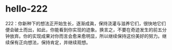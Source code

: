 # hello-222
222：你新种下的想法正开始生长，逐渐成眞，保持浇灌与滋养它们，很快地它们便会破土而出，如此，你能看到你实现的迹象。换言之，不要在奇迹发生的前五分钟放弃。你的实现成果对你而言会愈来愈明显，所以继续保持这份美好的努力。继续保有正向想法，保持肯定，并继续观想。
